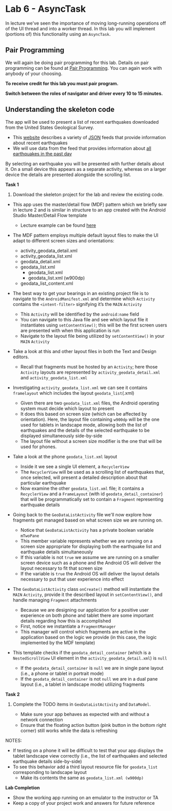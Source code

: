# Lab 6 - AsyncTask

In lecture we've seen the importance of moving long-running operations off of the UI thread and into a worker thread. In this lab you will implement (portions of) this functionality using an ```AsyncTask```.

## Pair Programming

We will again be doing pair programming for this lab.  Details on pair programming can be found at [Pair Programming](../docs/PAIR_PROGRAMMING.md).  You can again work with anybody of your choosing.

**To receive credit for this lab you must pair program.**

**Switch between the roles of navigator and driver every 10 to 15
minutes.**

## Understanding the skeleton code

The app will be used to present a list of recent earthquakes downloaded from the United States Geological Survey.
  * This [website](https://earthquake.usgs.gov/earthquakes/feed/v1.0/geojson.php) describes a variety of [JSON](http://www.json.org/) feeds that provide information about recent earthquakes
  * We will use data from the feed that provides information about [all earthquakes in the past day](https://earthquake.usgs.gov/earthquakes/feed/v1.0/summary/all_day.geojson)

By selecting an earthquake you will be presented with further details about it. On a small device this appears as a separate activity, whereas on a larger device the details are presented alongside the scrolling list.

**Task 1**

1. Download the skeleton project for the lab and review the existing code.
  * This app uses the master/detail flow (MDF) pattern which we briefly saw in lecture 2 and is similar in structure to an app created with the Android Studio Master/Detail Flow template
    * Lecture example can be found [here](https://github.com/hpowell20/cs2063-winter-2020-examples/tree/master/Lecture2/MDFDemo)

  * The MDF pattern employs multiple default layout files to make the UI adapt to different screen sizes and orientations:
    * activity_geodata_detail.xml
    * activity_geodata_list.xml
    * geodata_detail.xml
    * geodata_list.xml
      * geodata_list.xml
      * geodata_list.xml (w900dp)
    * geodata_list_content.xml

* The best way to get your bearings in an existing project file is to navigate to the ```AndroidManifest.xml``` and determine which ```Activity``` contains the ```<intent-filter>``` signifying it’s the ```MAIN``` ```Activity```
  * This ```Activity``` will be identified by the ```android:name``` field
  * You can navigate to this Java file and see which layout file it instantiates using ```setContentView()```; this will be the first screen users are presented with when this application is run
  * Navigate to the layout file being utilized by ```setContentView()``` in your ```MAIN``` ```Activity```

* Take a look at this and other layout files in both the Text and Design editors.  
  * Recall that fragments must be hosted by an ```Activity```; here those ```Activity``` layouts are represented by ```activity_geodata_detail.xml``` and ```activity_geodata_list.xml```

* Investigating ```activity_geodata_list.xml``` we can see it contains ```framelayout``` which includes the layout ```geodata_list```(.xml)
  * Given there are two ```geodata_list.xml``` files, the Android operating system must decide which layout to present
  * It does this based on screen size (which can be affected by orientation). Here, the layout file containing ```w900dp``` will be the one used for tablets in landscape mode, allowing both the list of earthquakes and the details of the selected earthquake to be displayed simultaneously side-by-side
  * The layout file without a screen size modifier is the one that will be used for phones.

* Take a look at the phone ```geodata_list.xml``` layout
  * Inside it we see a single UI element, a ```RecyclerView```
  * The ```RecyclerView``` will be used as a scrolling list of earthquakes that, once selected, will present a detailed description about that particular earthquake
  * Now examine the other ```geodata_list.xml``` file; it contains a ```RecyclerView``` and a ```FrameLayout``` (with id ```geodata_detail_container```) that will be programmatically set to contain a ```Fragment``` representing earthquake details

* Going back to the ```GeoDataListActivity``` file we'll now explore how fragments get managed based on what screen size we are running on.
  * Notice that ```GeoDataListActivity``` has a private boolean variable ```mTwoPane```
  * This member variable represents whether we are running on a screen size appropriate for displaying both the earthquake list and earthquake details simultaneously
  * If this variable is not ```true``` we assume we are running on a smaller screen device such as a phone and the Android OS will deliver the layout necessary to fit that screen size
  * If the variable is ```true``` the Android OS will deliver the layout details necessary to put that user experience into effect

* The ```GeoDataListActivity``` class ```onCreate()``` method will instantiate the ```MAIN``` ```Activity```, provide it the described layout in ```setContentView()```, and handle managing ```Fragment``` attachments
  * Because we are designing our application for a positive user experience on both phone and tablet there are some important details regarding how this is accomplished
  * First, notice we instantiate a ```FragmentManager```
  * This manager will control which fragments are active in the application based on the logic we provide (in this case, the logic implemented by the MDF template)

* This template checks if the ```geodata_detail_container``` (which is a ```NestedScrollView``` UI element in the ```activity_geodata_detail.xml```) is ```null```
  * If the ```geodata_detail_container``` is ```null``` we are in single pane layout (i.e., a phone or tablet in portrait mode)
  * If the ```geodata_detail_container``` is not ```null``` we are in a dual pane layout (i.e., a tablet in landscape mode) utilizing fragments

**Task 2**

1. Complete the TODO items in ```GeoDataListActivity``` and ```DataModel```.

   * Make sure your app behaves as expected with and without a network connection
   * Ensure that the floating action button (pink button in the bottom right corner) still works while the data is refreshing

NOTES:
* If testing on a phone it will be difficult to test that your app displays the tablet landscape view correctly (i.e., the list of earthquakes and selected earthquake details side-by-side)
* To see this behavior add a third layout resource file for ```geodata_list``` corresponding to landscape layout
  * Make its contents the same as ```geodata_list.xml (w900dp)```


**Lab Completion**

* Show the working app running on an emulator to the instructor or TA
* Keep a copy of your project work and answers for future reference
